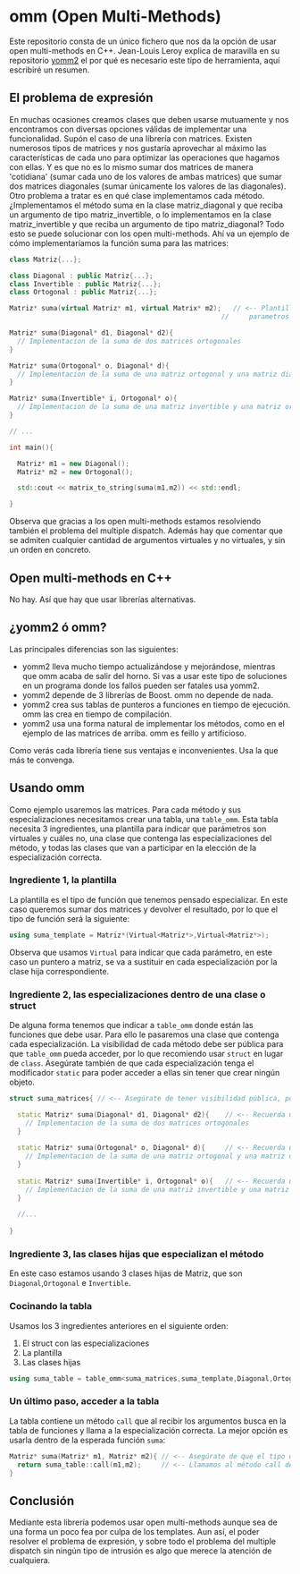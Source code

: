 # omm (Open Multi-Methods)
Este repositorio consta de un único fichero que nos da la opción de usar open multi-methods en C++. Jean-Louis Leroy explica de maravilla en su repositorio [yomm2](https://github.com/jll63/yomm2) el por qué es necesario este tipo de herramienta, aquí escribiré un resumen.

## El problema de expresión
En muchas ocasiones creamos clases que deben usarse mutuamente y nos encontramos con diversas opciones válidas de implementar una funcionalidad. Supón el caso de una librería con matrices. Existen numerosos tipos de matrices y nos gustaría aprovechar al máximo las características de cada uno para optimizar las operaciones que hagamos con ellas. Y es que no es lo mismo sumar dos matrices de manera 'cotidiana' (sumar cada uno de los valores de ambas matrices) que sumar dos matrices diagonales (sumar únicamente los valores de las diagonales). Otro problema a tratar es en qué clase implementamos cada método. ¿Implementamos el método suma en la clase matriz_diagonal y que reciba un argumento de tipo matriz_invertible, o lo implementamos en la clase matriz_invertible y que reciba un argumento de tipo matriz_diagonal? Todo esto se puede solucionar con los open multi-methods. Ahí va un ejemplo de cómo implementaríamos la función suma para las matrices:

```C++
class Matriz{...};

class Diagonal : public Matriz{...};
class Invertible : public Matriz{...};
class Ortogonal : public Matriz{...};

Matriz* suma(virtual Matriz* m1, virtual Matrix* m2);   // <-- Plantilla de la función suma. Usamos virtual para indicar qué 
                                                     //     parametros son los que deseamos especializar

Matriz* suma(Diagonal* d1, Diagonal* d2){
  // Implementacion de la suma de dos matrices ortogonales
}

Matriz* suma(Ortogonal* o, Diagonal* d){
  // Implementacion de la suma de una matriz ortogonal y una matriz diagonal
}

Matriz* suma(Invertible* i, Ortogonal* o){
  // Implementacion de la suma de una matriz invertible y una matriz ortogonal 
}

// ...

int main(){

  Matriz* m1 = new Diagonal();
  Matriz* m2 = new Ortogonal();

  std::cout << matrix_to_string(suma(m1,m2)) << std::endl;

}
```
Observa que gracias a los open multi-methods estamos resolviendo también el problema del multiple dispatch. Además hay que comentar que se admiten cualquier cantidad de argumentos virtuales y no virtuales, y sin un orden en concreto.

## Open multi-methods en C++
No hay. Así que hay que usar librerías alternativas.

## ¿yomm2 ó omm?
Las principales diferencias son las siguientes:
* yomm2 lleva mucho tiempo actualizándose y mejorándose, mientras que omm acaba de salir del horno. Si vas a usar este tipo de soluciones en un programa donde los fallos pueden ser fatales usa yomm2.
* yomm2 depende de 3 librerías de Boost. omm no depende de nada.
* yomm2 crea sus tablas de punteros a funciones en tiempo de ejecución. omm las crea en tiempo de compilación.
* yomm2 usa una forma natural de implementar los métodos, como en el ejemplo de las matrices de arriba. omm es feillo y artificioso.

Como verás cada librería tiene sus ventajas e inconvenientes. Usa la que más te convenga.

## Usando omm
Como ejemplo usaremos las matrices. Para cada método y sus especializaciones necesitamos crear una tabla, una `table_omm`. Esta tabla necesita 3 ingredientes, una plantilla para indicar que parámetros son virtuales y cuáles no, una clase que contenga las especializaciones del método, y todas las clases que van a participar en la elección de la especialización correcta.

### Ingrediente 1, la plantilla
La plantilla es el tipo de función que tenemos pensado especializar. En este caso queremos sumar dos matrices y devolver el resultado, por lo que el tipo de función será la siguiente:
```C++
using suma_template = Matriz*(Virtual<Matriz*>,Virtual<Matriz*>);
```
Observa que usamos `Virtual` para indicar que cada parámetro, en este caso un puntero a matriz, se va a sustituir en cada especialización por la clase hija correspondiente.

### Ingrediente 2, las especializaciones dentro de una clase o struct
De alguna forma tenemos que indicar a `table_omm` donde están las funciones que debe usar. Para ello le pasaremos una clase que contenga cada especialización. La visibilidad de cada método debe ser pública para que `table_omm` pueda acceder, por lo que recomiendo usar `struct` en lugar de `class`. Asegúrate también de que cada especialización tenga el modificador `static` para poder acceder a ellas sin tener que crear ningún objeto.
```C++
struct suma_matrices{ // <-- Asegúrate de tener visibilidad pública, por eso recomiendo usar struct

  static Matriz* suma(Diagonal* d1, Diagonal* d2){    // <-- Recuerda usar static en cada especialización
    // Implementacion de la suma de dos matrices ortogonales
  }
  
  static Matriz* suma(Ortogonal* o, Diagonal* d){     // <-- Recuerda usar static en cada especialización
    // Implementacion de la suma de una matriz ortogonal y una matriz diagonal
  }
  
  static Matriz* suma(Invertible* i, Ortogonal* o){   // <-- Recuerda usar static en cada especialización
    // Implementacion de la suma de una matriz invertible y una matriz ortogonal 
  }
  
  //...
  
}
```

### Ingrediente 3, las clases hijas que especializan el método
En este caso estamos usando 3 clases hijas de Matriz, que son `Diagonal`,`Ortogonal` e `Invertible`. 

### Cocinando la tabla
Usamos los 3 ingredientes anteriores en el siguiente orden:
1. El struct con las especializaciones
2. La plantilla
3. Las clases hijas
```C++
using suma_table = table_omm<suma_matrices,suma_template,Diagonal,Ortogonal,Invertible>;
```

### Un último paso, acceder a la tabla
La tabla contiene un método `call` que al recibir los argumentos busca en la tabla de funciones y llama a la especialización correcta. La mejor opción es usarla dentro de la esperada función `suma`:
```C++
Matriz* suma(Matriz* m1, Matriz* m2){ // <-- Asegúrate de que el tipo de retorno y el tipo de los argumentos sea igual a la plantilla
  return suma_table::call(m1,m2);     // <-- Llamamos al método call de table_omm pasándole todos los argumentos
}
```

## Conclusión
Mediante esta librería podemos usar open multi-methods aunque sea de una forma un poco fea por culpa de los templates. Aun así, el poder resolver el problema de expresión, y sobre todo el problema del multiple dispatch sin ningún tipo de intrusión es algo que merece la atención de cualquiera. 


